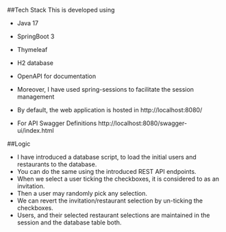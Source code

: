 ##Tech Stack
This is developed using
- Java 17
- SpringBoot 3
- Thymeleaf
- H2 database
- OpenAPI for documentation

- Moreover, I have used spring-sessions to facilitate the session management
- By default, the web application is hosted in http://localhost:8080/
- For API Swagger Definitions http://localhost:8080/swagger-ui/index.html

##Logic 
- I have introduced a database script, to load the initial users and restaurants to the database. 
- You can do the same using the introduced REST API endpoints.
- When we select a user ticking the checkboxes, it is considered to as an invitation.
- Then a user may randomly pick any selection.
- We can revert the invitation/restaurant selection by un-ticking the checkboxes.
- Users, and their selected restaurant selections are maintained in the session and the database table both.

